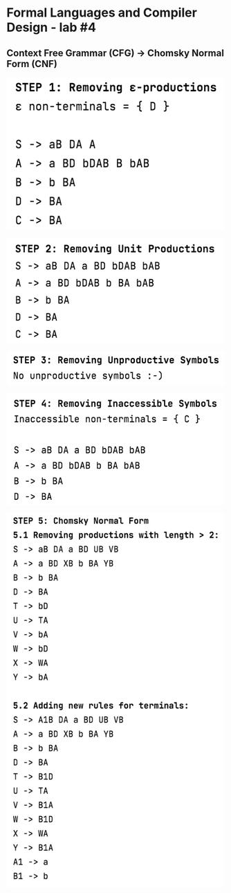 # Formal Languages and Compiler Design - lab #4

## Context Free Grammar (CFG) -> Chomsky Normal Form (CNF)

![](output/step1.png)

![](output/step2.png)

![](output/step3.png)

![](output/step4.png)

![](output/step5.png)